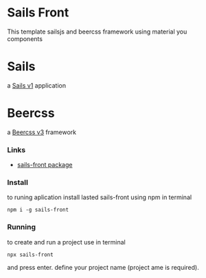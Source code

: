 # Sails Front
This template sailsjs and beercss framework using material you components
# Sails

a [Sails v1](https://sailsjs.com) application

# Beercss
a [Beercss v3](https://www.beercss.com/) framework

### Links

+ [sails-front package](https://www.npmjs.com/package/sails-front)
  
### Install

to runing aplication install lasted sails-front using npm in terminal

`npm i -g sails-front`

### Running 

to create and run a project use in terminal

`npx sails-front`

and press enter.
define your project name (project ame is required).

